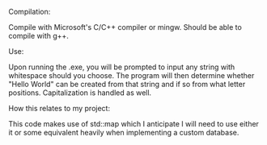 Compilation:

Compile with Microsoft's C/C++ compiler or mingw. Should be able
to compile with g++.

Use:

Upon running the .exe, you will be prompted to input any string with
whitespace should you choose. The program will then determine whether
"Hello World" can be created from that string and if so from what letter
positions. Capitalization is handled as well.

How this relates to my project:

This code makes use of std::map which I anticipate I will need to use
either it or some equivalent heavily when implementing a custom database.